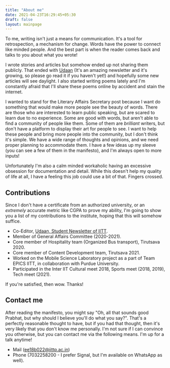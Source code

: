 ```yaml
---
title: "About me"
date: 2021-04-23T16:29:45+05:30
draft: false
layout: mainpage
---
```


To me, writing isn't just a means for communication. It's a tool for retrospection, a mechanism for change. Words have the power to connect like minded people. And the best part is when the reader comes back and talks to you about what you wrote!

I wrote stories and articles but somehow ended up not sharing them publicly. That ended with [Udaan](https://udaaniitt.web.app/) (It's an amazing newsletter and it's growing, so please go read it if you haven't yet!) and hopefully some new articles will see daylight. I also started writing poems lately and I'm constantly afraid that I'll share these poems online by accident and stain the internet.

I wanted to stand for the Literary Affairs Secretary post because I want do something that would make more people see the beauty of words. There are those who are interested to learn public speaking, but are scared to learn due to no experience. Some are good with words, but aren't able to find a community of people like them. Some of them are *brilliant* writers, but don't have a platform to display their art for people to see. I want to help these people and bring more people into the community, but I don't think it's simple. We have a wide range of thoughts and opinions, and we need proper planning to accommodate them. I have a few ideas up my sleeve (you can see a few of them in the manifesto), and I'm always open to more inputs!

Unfortunately I'm also a calm minded workaholic having an excessive obsession for documentation and detail. While this doesn't help my quality of life at all, I have a feeling this job could use a bit of that. Fingers crossed.

## Contributions
Since I don't have a certificate from an authorized university, or an *extremely* accurate metric like CGPA to prove my ability, I'm going to show you a list of my contributions to the institute, hoping that this will somehow suffice.

- Co-Editor, [Udaan, Student Newsletter of IITT](https://udaaniitt.web.app/).
- Member of General Affairs Committee (2020-2021).
- Core member of Hospitality team (Organized Bus transport), Tirutsava 2020.
- Core member of Content Development team, Tirutsava 2021.
- Worked on the Mobile Science Laboratory project as a part of Team EPICS IITT, in collaboration with Purdue University.
- Participated in the Inter IIT Cultural meet 2018, Sports meet (2018, 2019), Tech meet (2021).

If you're satisfied, then wow. Thanks!

## Contact me
After reading the manifesto, you might say "Oh, all that sounds good Prabhat, but why should I believe you'll do what you say?". That's a perfectly reasonable thought to have, but if you had that thought, then it's very likely that you don't know me personally. I'm not sure if I can convince you otherwise, but you can contact me via the following means. I'm up for a talk anytime!
- Mail (ee18b022@iittp.ac.in)
- Phone (7032258200 - I prefer Signal, but I'm available on WhatsApp as well). 
